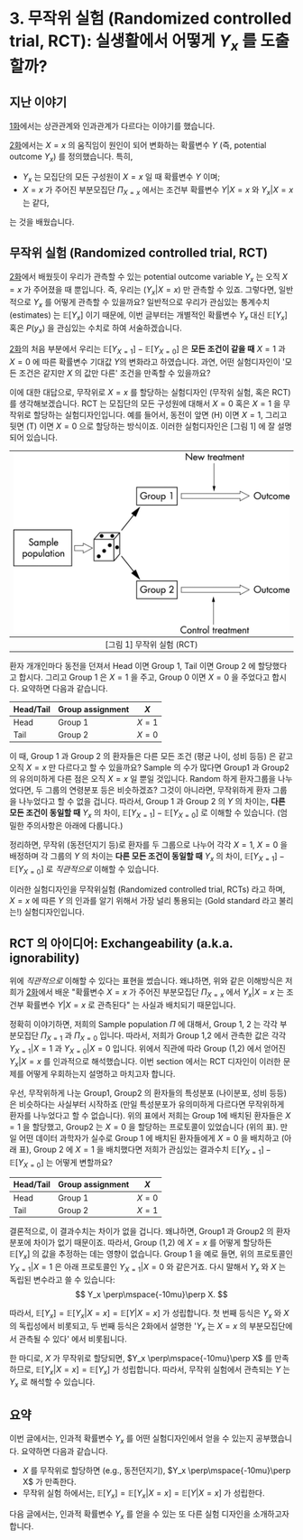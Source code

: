# 3. 무작위 실험 (Randomized controlled trial, RCT): 실생활에서 어떻게 $Y_x$ 를 도출할까?

## 지난 이야기 

[1화](https://github.com/yonghanjung/causalblog-Kor/blob/master/Journey%20to%20SCM/1.%20%EC%83%81%EA%B4%80%EA%B4%80%EA%B3%84%EC%99%80%20%EC%9D%B8%EA%B3%BC%EA%B4%80%EA%B3%84.md)에서는 상관관계와 인과관계가 다르다는 이야기를 했습니다. 

[2화](https://github.com/yonghanjung/causalblog-Kor/blob/master/Journey%20to%20SCM/2.%20%EC%9D%B8%EA%B3%BC%EA%B4%80%EA%B3%84.md)에서는 $X=x$ 의 움직임이 원인이 되어 변화하는 확률변수 $Y$ (즉, potential outcome $Y_x$) 를 정의했습니다. 특히,

* $Y_x$ 는 모집단의 모든 구성원이 $X=x$ 일 때 확률변수 $Y$ 이며; 
* $X=x$ 가 주어진 부분모집단 $\Pi_{X=x}$ 에서는 조건부 확률변수 $Y \vert X=x$ 와 $Y_x \vert X=x$ 는 같다,

는 것을 배웠습니다. 




## 무작위 실험 (Randomized controlled trial, RCT)

[2화](https://github.com/yonghanjung/causalblog-Kor/blob/master/Journey%20to%20SCM/2.%20%EC%9D%B8%EA%B3%BC%EA%B4%80%EA%B3%84.md)에서 배웠듯이 우리가 관측할 수 있는 potential outcome variable $Y_x$ 는 오직 $X=x$ 가 주어졌을 때 뿐입니다. 즉, 우리는 $(Y_x \vert X=x)$ 만 관측할 수 있죠. 그렇다면, 일반적으로 $Y_x$ 를 어떻게 관측할 수 있을까요? 일반적으로 우리가 관심있는 통계수치 (estimates) 는 $\mathbb{E}[Y_x]$ 이기 때문에, 이번 글부터는 개별적인 확률변수 $Y_x$ 대신 $\mathbb{E}[Y_x]$ 혹은 $P(y_x)$ 을 관심있는 수치로 하여 서술하겠습니다. 

[2화](https://github.com/yonghanjung/causalblog-Kor/blob/master/Journey%20to%20SCM/2.%20%EC%9D%B8%EA%B3%BC%EA%B4%80%EA%B3%84.md)의 처음 부분에서 우리는 $\mathbb{E}[Y_{X=1}] -\mathbb{E}[ Y_{X=0}]$ 은 **모든 조건이 같을 때** $X=1$ 과 $X=0$ 에 따른 확률변수 기대값 $Y$의 변화라고 하였습니다. 과연, 어떤 실험디자인이 '모든 조건은 같지만 $X$ 의 값만 다른' 조건을 만족할 수 있을까요? 

이에 대한 대답으로, 무작위로 $X=x$ 를 할당하는 실험디자인 (무작위 실험, 혹은 RCT) 를 생각해보겠습니다. RCT 는 모집단의 모든 구성원에 대해서 $X=0$ 혹은 $X=1$ 을 무작위로 할당하는 실험디자인입니다. 예를 들어서, 동전이 앞면 (H) 이면 $X=1$, 그리고 뒷면 (T) 이면 $X=0$ 으로 할당하는 방식이죠. 이러한 실험디자인은 [그림 1] 에 잘 설명되어 있습니다. 

| <img src="Figure/rct-graph.png" width="500px"> |
| :--------------------------------------------: |
|           [그림 1] 무작위 실험 (RCT)           |

환자 개개인마다 동전을 던져서 Head 이면 Group 1, Tail 이면 Group 2 에 할당했다고 합시다. 그리고 Group 1 은 $X=1$ 을 주고, Group 0 이면 $X=0$ 을 주었다고 합시다. 요약하면 다음과 같습니다. 

| Head/Tail | Group assignment     |  $X$    |
| ---- | ---- | ---- |
|  Head    |  Group 1  |   $X=1$   |
| Tail | Group 2 | $X=0$ |

이 때, Group 1 과 Group 2 의 환자들은 다른 모든 조건 (평균 나이, 성비 등등) 은 같고 오직 $X=x$ 만 다르다고 할 수 있을까요? Sample 의 수가 많다면 Group1 과 Group2 의 유의미하게 다른 점은 오직 $X=x$ 일 뿐일 것입니다. Random 하게 환자그룹을 나누었다면, 두 그룹의 연령분포 등은 비슷하겠죠? 그것이 아니라면, 무작위하게 환자 그룹을 나누었다고 할 수 없을 겁니다. 따라서, Group 1 과 Group 2 의 $Y$ 의 차이는, **다른 모든 조건이 동일할 때** $Y_x$ 의 차이, $\mathbb{E}[Y_{X=1}] - \mathbb{E}[Y_{X=0}]$ 로 이해할 수 있습니다. (엄밀한 주의사항은 아래에 다룹니다.)

정리하면, 무작위 (동전던지기 등)로 환자를 두 그룹으로 나누어 각각 $X=1$, $X=0$ 을 배정하며 각 그룹의 $Y$ 의 차이는  **다른 모든 조건이 동일할 때** $Y_x$ 의 차이, $\mathbb{E}[Y_{X=1}] - \mathbb{E}[Y_{X=0}]$ 로 *직관적으로* 이해할 수 있습니다. 

이러한 실험디자인을 무작위실험 (Randomized controlled trial, RCTs) 라고 하며, $X=x$ 에 따른 $Y$ 의 인과를 알기 위해서 가장 널리 통용되는 (Gold standard 라고 불리는!) 실험디자인입니다. 



## RCT 의 아이디어: Exchangeability (a.k.a. ignorability) 

위에 *직관적으로* 이해할 수 있다는 표현을 썼습니다. 왜냐하면, 위와 같은 이해방식은 저희가 [2화](https://github.com/yonghanjung/causalblog-Kor/blob/master/Journey%20to%20SCM/2.%20%EC%9D%B8%EA%B3%BC%EA%B4%80%EA%B3%84.md)에서 배운 "확률변수 $X=x$ 가 주어진 부분모집단 $\Pi_{X=x}$ 에서 $Y_x \vert X=x$ 는 조건부 확률변수 $Y \vert X=x$ 로 관측된다" 는 사실과 배치되기 때문입니다. 

정확히 이야기하면, 저희의 Sample population $\Pi$ 에 대해서, Group 1, 2 는 각각 부분모집단 $\Pi_{X=1}$ 과 $\Pi_{X=0}$ 입니다. 따라서, 저희가 Group 1,2 에서 관측한 값은 각각 $Y_{X=1} \vert X=1$ 과 $Y_{X=0} \vert X=0$ 입니다. 위에서 직관에 따라 Group (1,2) 에서 얻어진 $Y_x \vert X=x$ 를 인과적으로 해석했습니다.  이번 section 에서는 RCT 디자인이 이러한 문제를 어떻게 우회하는지 설명하고 마치고자 합니다. 

우선, 무작위하게 나눈 Group1, Group2 의 환자들의 특성분포 (나이분포, 성비 등등)은 비슷하다는 사실부터 시작하죠 (만일 특성분포가 유의미하게 다르다면 무작위하게 환자를 나누었다고 할 수 없습니다). 위의 표에서 저희는 Group 1에 배치된 환자들은 $X=1$ 을 할당했고, Group2 는 $X=0$ 을 할당하는 프로토콜이 있었습니다 (위의 표). 만일 어떤 데이터 과학자가 실수로 Group 1 에 배치된 환자들에게 $X=0$ 을 배치하고 (아래 표), Group 2 에 $X=1$ 을 배치했다면 저희가 관심있는 결과수치 $\mathbb{E}[Y_{X=1}] - \mathbb{E}[Y_{X=0}]$ 는 어떻게 변할까요? 

| Head/Tail | Group assignment     |  $X$    |
| ---- | ---- | ---- |
|  Head    |  Group 1  |   $X=0$   |
| Tail | Group 2 | $X=1$ |

결론적으로, 이 결과수치는 차이가 없을 겁니다. 왜냐하면, Group1 과 Group2 의 환자분포에 차이가 없기 때문이죠. 따라서,  Group (1,2) 에 $X=x$ 를 어떻게 할당하든 $\mathbb{E}[Y_x]$ 의 값을 추정하는 데는 영향이 없습니다. Group 1 을 예로 들면, 위의 프로토콜인 $Y_{X=1} \vert X=1$ 은 아래 프로토콜인 $Y_{X=1}\vert X=0$ 와 같은거죠. 다시 말해서 $Y_x$ 와 $X$ 는 독립된 변수라고 쓸 수 있습니다:
$$
Y_x \perp\mspace{-10mu}\perp X.
$$

따라서, $\mathbb{E}[Y_x] = \mathbb{E}[Y_x \vert X=x] = \mathbb{E}[Y \vert X=x]$ 가 성립합니다. 첫 번째 등식은 $Y_x$ 와 $X$ 의 독립성에서 비롯되고, 두 번째 등식은 2화에서 설명한 '$Y_x$ 는 $X=x$ 의 부분모집단에서 관측될 수 있다' 에서 비롯됩니다. 

한 마디로, $X$ 가 무작위로 할당되면, $Y_x \perp\mspace{-10mu}\perp X$ 를 만족하므로,  $\mathbb{E}[Y_x \vert X=x] = \mathbb{E}[Y_x]$ 가 성립합니다. 따라서, 무작위 실험에서 관측되는 $Y$ 는 $Y_x$ 로 해석할 수 있습니다. 



## 요약 

이번 글에서는, 인과적 확률변수 $Y_x$ 를 어떤 실험디자인에서 얻을 수 있는지 공부했습니다. 요약하면 다음과 같습니다. 

* $X$ 를 무작위로 할당하면 (e.g., 동전던지기),  $Y_x \perp\mspace{-10mu}\perp X$ 가 만족한다. 
* 무작위 실험 하에서는,  $\mathbb{E}[Y_x] = \mathbb{E}[Y_x \vert X=x] = \mathbb{E}[Y \vert X=x]$ 가 성립한다. 

다음 글에서는, 인과적 확률변수 $Y_x$ 를 얻을 수 있는 또 다른 실험 디자인을 소개하고자 합니다. 

